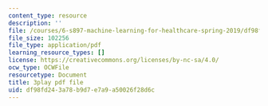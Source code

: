 ```yaml
---
content_type: resource
description: ''
file: /courses/6-s897-machine-learning-for-healthcare-spring-2019/df98fd243a78b9d7e7a9a50026f28d6c_DS97JV_o0Fs.pdf
file_size: 102256
file_type: application/pdf
learning_resource_types: []
license: https://creativecommons.org/licenses/by-nc-sa/4.0/
ocw_type: OCWFile
resourcetype: Document
title: 3play pdf file
uid: df98fd24-3a78-b9d7-e7a9-a50026f28d6c
---
```

